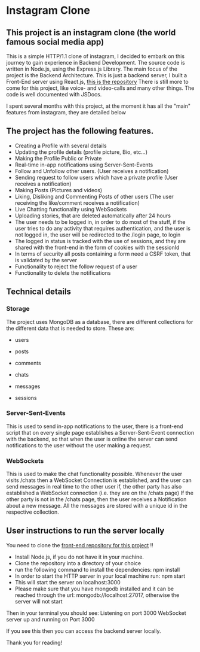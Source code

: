 # Instagram Clone

## This project is an instagram clone (the world famous social media app) 

This is a simple HTTP/1.1 clone of instagram, I decided to embark on this journey
to gain experience in Backend Development.
The source code is written in Node.js, using the Express.js Library.
The main focus of the project is the Backend Architecture.
This is just a backend server, I built a Front-End server using React.js, [this is the repository](https://github.com/ttamalito/instagram_clone_front-end)
There is still more to come for this project, like voice- and video-calls and many other things.
The code is well documented with JSDocs.

I spent several months with this project, at the moment it has all the "main" features from instagram,
they are detailed below

## The project has the following features.
* Creating a Profile with several details
* Updating the profile details (profile picture, Bio, etc...)
* Making the Profile Public or Private
* Real-time in-app notifications using Server-Sent-Events
* Follow and Unfollow other users. (User receives a notification)
* Sending request to follow users which have a private profile (User receives a notification)
* Making Posts (Pictures and videos)
* Liking, Disliking and Commenting Posts of other users (The user receiving the like/comment receives a notification)
* Live Chatting functionality using WebSockets
* Uploading stories, that are deleted automatically after 24 hours
* The user needs to be logged in, in order to do most of the stuff, if the user tries to do any activity that requires authentication, and the user is not logged in, the user will be redirected to the /login page, to login
* The logged in status is tracked with the use of sessions, and they are shared with the front-end in the form of cookies with the sessionId
* In terms of security all posts containing a form need a CSRF token, that is validated by the server
* Functionality to reject the follow request of a user
* Functionality to delete the notifications


## Technical details
 ### Storage

The project uses MongoDB as a database, there are different collections
for the different data that is needed to store.
These are:
- users

- posts

- comments
- chats
- messages
- sessions



### Server-Sent-Events
This is used to send in-app notifications to the user, there is a front-end script that on every single page
establishes a Server-Sent-Event connection with the backend, so that when the user is online the server can
send notifications to the user without the user making a request.
### WebSockets
This is used to make the chat functionality possible. Whenever the user visits
/chats then a WebSocket Connection is established, and the user can send
messages in real time to the other user if, the other party has also established a WebSocket connection (i.e. they are on the /chats page)
If the other party is not in the /chats page, then the user receives a Notification about a new message.
All the messages are stored with a unique id in the respective collection.


## User instructions to run the server locally
You need to clone the [front-end repository for this project](https://github.com/ttamalito/instagram_clone_front-end) !!
* Install Node.js, if you do not have it in your machine.
* Clone the repository into a directory of your choice
* run the following command to install the dependencies: npm install
* In order to start the HTTP server in your local machine run: npm start
* This will start the server on localhost:3000
* Please make sure that you have mongodb installed and it can be reached through the url: mongodb://localhost:27017, otherwise the server will not start

Then in your terminal you should see:
Listening on port 3000
WebSocket server up and running on Port 3000

If you see this then you can access the backend server locally.

Thank you for reading!

